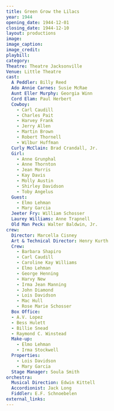 ```yaml
---
title: Green Grow the Lilacs
year: 1944
opening_date: 1944-12-01
closing_date: 1944-12-10
layout: productions
image:
image_caption:
image_credit:
playbill: 
category: 
Theatre: Theatre Jacksonville
Venue: Little Theatre
cast:
  A Peddler: Billy Reed
  Ado Annie Carnes: Susie McRae
  Aunt Eller Murphy: Georgia Winn
  Cord Elam: Paul Herbert
  Cowboy:
    - Carl Caudill
    - Charles Pait
    - Harvey Frank
    - Jerry Allen
    - Martin Brown
    - Robert Thornell
    - Wilbur Huffman
  Curly McClain: Brad Crandall, Jr.
  Girl:
    - Anne Grunphal
    - Anne Thornton
    - Jean Morris
    - Kay Davis
    - Molly Austin
    - Shirley Davidson
    - Toby Angelus
  Guest:
    - Elmo Lehman
    - Mary Garcia
  Jeeter Fry: William Schosser
  Laurey Williams: Anne Trapnell
  Old Man Peck: Walter Baldwin, Jr.
crew:
  Director: Marcella Cisney
  Art & Technical Director: Henry Kurth
  Crew:
    - Barbara Shapiro
    - Carl Caudill
    - Caroline Kay Williams
    - Elmo Lehman
    - George Henning
    - Harvy New
    - Irma Jean Manning
    - John Diamond
    - Lois Davidson
    - Mac Hull
    - Rose Marie Schosser
  Box Office:
  - A.V. Lopez
  - Bess Hulett
  - Billie Snead
  - Raymond C. Winstead
  Make-up:
    - Elmo Lehman
    - Irma Stockwell
  Properties:
    - Lois Davidson
    - Mary Garcia
  Stage Manager: Soula Smith
orchestra:
  Musical Direction: Edwin Kittell
  Accordionist: Jack Long
  Fiddler: E.F. Schnoebelen
external_links:
---
```


